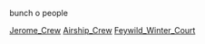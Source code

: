 ---
---

bunch o people

[Jerome_Crew](Jerome_Crew.md)
[Airship_Crew](Airship_Crew.md)
[Feywild_Winter_Court](../Feywild_Winter_Court.md)